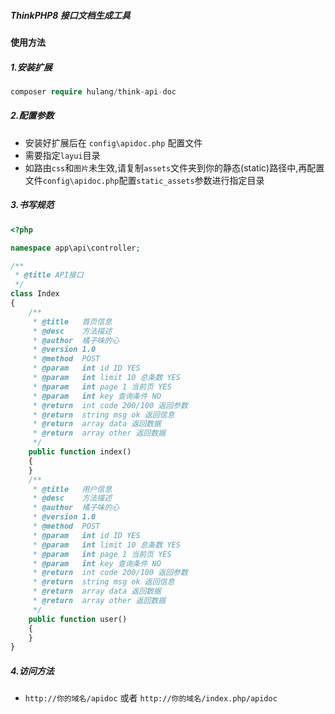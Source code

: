 ##### ThinkPHP8 接口文档生成工具

#### 使用方法

##### 1.安装扩展

```php
composer require hulang/think-api-doc
```

##### 2.配置参数

- 安装好扩展后在 `config\apidoc.php` 配置文件
- 需要指定`layui`目录
- 如路由`css`和`图片`未生效,请复制`assets`文件夹到你的静态(static)路径中,再配置文件`config\apidoc.php`配置`static_assets`参数进行指定目录

##### 3.书写规范

```php
<?php

namespace app\api\controller;

/**
 * @title API接口
 */
class Index
{
    /**
     * @title   首页信息
     * @desc    方法描述
     * @author  橘子味的心
     * @version 1.0
     * @method  POST
     * @param   int id ID YES
     * @param   int limit 10 总条数 YES
     * @param   int page 1 当前页 YES
     * @param   int key 查询条件 NO
     * @return  int code 200/100 返回参数
     * @return  string msg ok 返回信息
     * @return  array data 返回数据
     * @return  array other 返回数据
     */
    public function index()
    {
    }
    /**
     * @title   用户信息
     * @desc    方法描述
     * @author  橘子味的心
     * @version 1.0
     * @method  POST
     * @param   int id ID YES
     * @param   int limit 10 总条数 YES
     * @param   int page 1 当前页 YES
     * @param   int key 查询条件 NO
     * @return  int code 200/100 返回参数
     * @return  string msg ok 返回信息
     * @return  array data 返回数据
     * @return  array other 返回数据
     */
    public function user()
    {
    }
}
```

##### 4.访问方法

- `http://你的域名/apidoc` 或者 `http://你的域名/index.php/apidoc`
